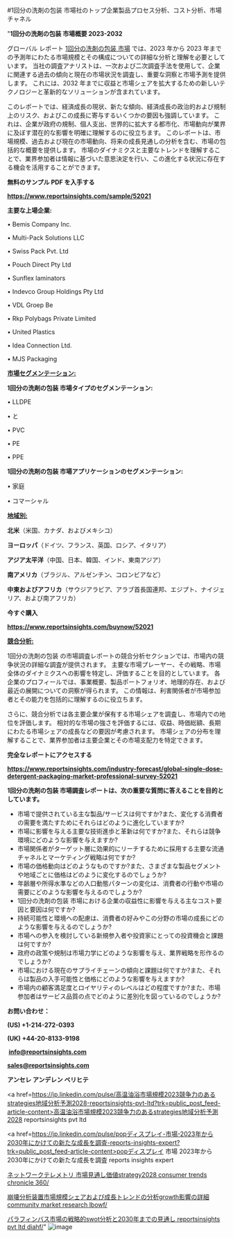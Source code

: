 #1回分の洗剤の包装 市場社のトップ企業製品プロセス分析、コスト分析、市場チャネル

"<strong>1回分の洗剤の包装 市場概要 2023-2032</strong>

グローバル レポート <a href=https://www.reportsinsights.com/sample/52021>1回分の洗剤の包装 市場</a> では、2023 年から 2023 年までの予測年にわたる市場規模とその構成についての詳細な分析と理解を必要としています。 当社の調査アナリストは、一次および二次調査手法を使用して、企業に関連する過去の傾向と現在の市場状況を調査し、重要な洞察と市場予測を提供します。 これには、2032 年までに収益と市場シェアを拡大​​するための新しいテクノロジーと革新的なソリューションが含まれています。

このレポートでは、経済成長の現状、新たな傾向、経済成長の政治的および規制上のリスク、およびこの成長に寄与するいくつかの要因も強調しています。 これは、企業が政府の規制、個人支出、世界的に拡大する都市化、市場動向が業界に及ぼす潜在的な影響を明確に理解するのに役立ちます。 このレポートは、市場規模、過去および現在の市場動向、将来の成長見通しの分析を含む、市場の包括的な概要を提供します。 市場のダイナミクスと主要なトレンドを理解することで、業界参加者は情報に基づいた意思決定を行い、この進化する状況に存在する機会を活用することができます。

<strong><b>無料のサンプル PDF を入手する</b></strong>

<a href=https://www.reportsinsights.com/sample/52021><strong><u>https://www.reportsinsights.com/sample/52021</u></strong></a>

<strong>主要な上場企業:</strong>

• Bemis Company  Inc.

• Multi-Pack Solutions LLC

• Swiss Pack Pvt. Ltd

• Pouch Direct Pty Ltd

• Sunflex laminators

• Indevco Group Holdings Pty Ltd

• VDL Groep Be

• Rkp Polybags Private Limited

• United Plastics

• Idea Connection Ltd.

• MJS Packaging

<strong><u>市場セグメンテーション</u></strong><strong><u>:</u></strong>

<strong>1回分の洗剤の包装 市場タイプのセグメンテーション:</strong>

• LLDPE

• と

• PVC

• PE

• PPE

<strong>1回分の洗剤の包装 市場アプリケーションのセグメンテーション:</strong>

• 家庭

• コマーシャル

<strong><u>地域別</u></strong><strong><u>:</u></strong>

<strong>北米</strong>（米国、カナダ、およびメキシコ）

<strong>ヨーロッパ</strong>（ドイツ、フランス、英国、ロシア、イタリア）

<strong>アジア太平洋</strong>（中国、日本、韓国、インド、東南アジア）

<strong>南アメリカ</strong>（ブラジル、アルゼンチン、コロンビアなど）

<strong>中東およびアフリカ</strong>（サウジアラビア、アラブ首長国連邦、エジプト、ナイジェリア、および南アフリカ）

<strong>今すぐ購入</strong>

<a href=https://www.reportsinsights.com/buynow/52021><strong><u>https://www.reportsinsights.com/buynow/52021</u></strong></a>

<strong><u>競合分析:</u></strong>

1回分の洗剤の包装 の市場調査レポートの競合分析セクションでは、市場内の競争状況の詳細な調査が提供されます。 主要な市場プレーヤー、その戦略、市場全体のダイナミクスへの影響を特定し、評価することを目的としています。 各企業のプロフィールでは、事業概要、製品ポートフォリオ、地理的存在、および最近の展開についての洞察が得られます。 この情報は、利害関係者が市場参加者とその能力を包括的に理解するのに役立ちます。

さらに、競合分析では各主要企業が保有する市場シェアを調査し、市場内での地位を評価します。 相対的な市場の強さを評価するには、収益、時価総額、長期にわたる市場シェアの成長などの要因が考慮されます。 市場シェアの分布を理解することで、業界参加者は主要企業とその市場支配力を特定できます。

<strong>完全なレポートにアクセスする</strong>

<a href=https://www.reportsinsights.com/industry-forecast/global-single-dose-detergent-packaging-market-professional-survey-52021><strong><u><b>https://www.reportsinsights.com/industry-forecast/global-single-dose-detergent-packaging-market-professional-survey-52021</b></u></strong></a>

<strong><b>1回分の洗剤の包装 市場調査レポートは、次の重要な質問に答えることを目的としています。</b></strong>
<ul>
  <li>市場で提供されている主な製品/サービスは何ですか?また、変化する消費者の需要を満たすためにそれらはどのように進化していますか?</li>
  <li>市場に影響を与える主要な技術進歩と革新は何ですか?また、それらは競争環境にどのような影響を与えますか?</li>
  <li>市場関係者がターゲット層に効果的にリーチするために採用する主要な流通チャネルとマーケティング戦略は何ですか?</li>
  <li>市場の価格動向はどのようなものですか?また、さまざまな製品セグメントや地域ごとに価格はどのように変化するのでしょうか?</li>
  <li>年齢層や所得水準などの人口動態パターンの変化は、消費者の行動や市場の需要にどのような影響を与えるのでしょうか?</li>
  <li>1回分の洗剤の包装 市場における企業の収益性に影響を与える主なコスト要因と要因は何ですか?</li>
  <li>持続可能性と環境への配慮は、消費者の好みやこの分野の市場の成長にどのような影響を与えるのでしょうか?</li>
  <li>市場への参入を検討している新規参入者や投資家にとっての投資機会と課題は何ですか?</li>
  <li>政府の政策や規制は市場力学にどのような影響を与え、業界戦略を形作るのでしょうか?</li>
  <li>市場における現在のサプライチェーンの傾向と課題は何ですか?また、それらは製品の入手可能性と価格にどのような影響を与えますか?</li>
  <li>市場内の顧客満足度とロイヤリティのレベルはどの程度ですか?また、市場参加者はサービス品質の点でどのように差別化を図っているのでしょうか?</li>
</ul>
<strong>お問い合わせ：</strong>

<strong>(US) +1-214-272-0393</strong>

<strong>(UK) +44-20-8133-9198</strong>

<strong> </strong><a href=info@reportsinsights.com><strong><u>info@reportsinsights.com</u></strong></a>

<a href=sales@reportsinsights.com><strong><u>sales@reportsinsights.com</u></strong></a>

<strong>アンセレ アンデレン ベリヒテ</strong>

<a href=https://jp.linkedin.com/pulse/高温油浴市場規模2023競争力のあるstrategies地域分析予測2028-reportsinsights-pvt-ltd?trk=public_post_feed-article-content>高温油浴市場規模2023競争力のあるstrategies地域分析予測2028 reportsinsights pvt ltd</a>

<a href=https://jp.linkedin.com/pulse/popディスプレイ-市場-2023年から2030年にかけての新たな成長を調査-reports-insights-expert?trk=public_post_feed-article-content>popディスプレイ 市場 2023年から2030年にかけての新たな成長を調査 reports insights expert</a>

<a href=https://www.linkedin.com/pulse/ネットワークテレメトリ-市場見通し価値strategy2028-consumer-trends-chronicle-360/>ネットワークテレメトリ 市場見通し価値strategy2028 consumer trends chronicle 360/</a>

<a href=https://www.linkedin.com/pulse/崩壊分析装置市場規模シェアおよび成長トレンドの分析growth影響の詳細-community-market-research-lbowf/>崩壊分析装置市場規模シェアおよび成長トレンドの分析growth影響の詳細 community market research lbowf/</a>

<a href=https://www.linkedin.com/pulse/パラフィンバス市場の戦略的swot分析と2030年までの見通し-reportsinsights-pvt-ltd-diahf/>パラフィンバス市場の戦略的swot分析と2030年までの見通し reportsinsights pvt ltd diahf/</a>"
![image](https://github.com/aanak123/RIMarketer1/assets/158471119/2f5a511e-8d23-4901-ac0e-a9edc4640a7b)
